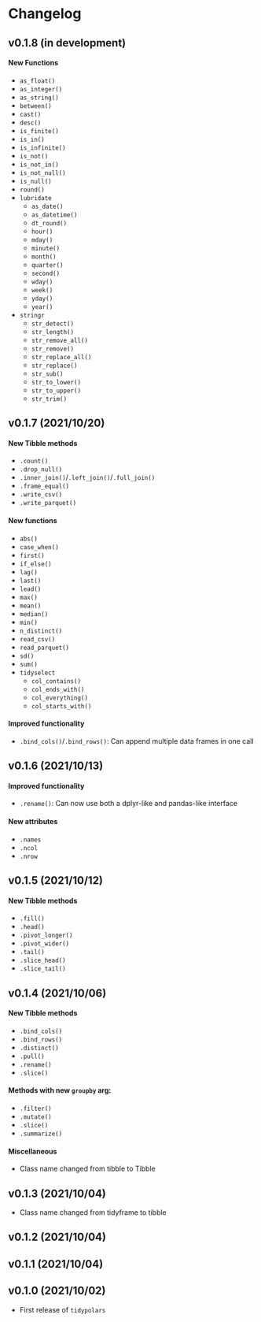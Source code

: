 # Changelog

## v0.1.8 (in development)
#### New Functions
* `as_float()`
* `as_integer()`
* `as_string()`
* `between()`
* `cast()`
* `desc()`
* `is_finite()`
* `is_in()`
* `is_infinite()`
* `is_not()`
* `is_not_in()`
* `is_not_null()`
* `is_null()`
* `round()`
* `lubridate`
  + `as_date()`
  + `as_datetime()`
  + `dt_round()`
  + `hour()`
  + `mday()`
  + `minute()`
  + `month()`
  + `quarter()`
  + `second()`
  + `wday()`
  + `week()`
  + `yday()`
  + `year()`
* `stringr`
  + `str_detect()`
  + `str_length()`
  + `str_remove_all()`
  + `str_remove()`
  + `str_replace_all()`
  + `str_replace()`
  + `str_sub()`
  + `str_to_lower()`
  + `str_to_upper()`
  + `str_trim()`

## v0.1.7 (2021/10/20)
#### New Tibble methods
* `.count()`
* `.drop_null()`
* `.inner_join()`/`.left_join()`/`.full_join()`
* `.frame_equal()`
* `.write_csv()`
* `.write_parquet()`

#### New functions
* `abs()`
* `case_when()`
* `first()`
* `if_else()`
* `lag()`
* `last()`
* `lead()`
* `max()`
* `mean()`
* `median()`
* `min()`
* `n_distinct()`
* `read_csv()`
* `read_parquet()`
* `sd()`
* `sum()`
* `tidyselect`
  + `col_contains()`
  + `col_ends_with()`
  + `col_everything()`
  + `col_starts_with()`

#### Improved functionality
* `.bind_cols()`/`.bind_rows()`: Can append multiple data frames in one call

## v0.1.6 (2021/10/13)
#### Improved functionality
* `.rename()`: Can now use both a dplyr-like and pandas-like interface
  
#### New attributes
* `.names`
* `.ncol`
* `.nrow`

## v0.1.5 (2021/10/12)
#### New Tibble methods
* `.fill()`
* `.head()`
* `.pivot_longer()`
* `.pivot_wider()`
* `.tail()`
* `.slice_head()`
* `.slice_tail()`

## v0.1.4 (2021/10/06)
#### New Tibble methods
* `.bind_cols()`
* `.bind_rows()`
* `.distinct()`
* `.pull()`
* `.rename()`
* `.slice()`

#### Methods with new `groupby` arg:
* `.filter()`
* `.mutate()`
* `.slice()`
* `.summarize()`

#### Miscellaneous
* Class name changed from tibble to Tibble

## v0.1.3 (2021/10/04)

* Class name changed from tidyframe to tibble

## v0.1.2 (2021/10/04)

## v0.1.1 (2021/10/04)

## v0.1.0 (2021/10/02)

* First release of `tidypolars`